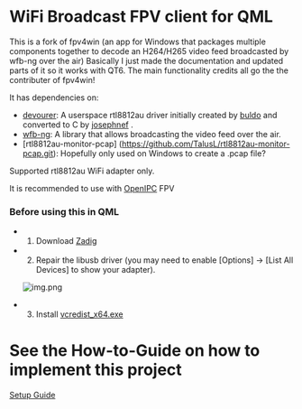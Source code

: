 # WiFi Broadcast FPV client for QML

This is a fork of fpv4win (an app for Windows that packages multiple components together to decode an H264/H265 video feed broadcasted by wfb-ng over the air)
Basically I just made the documentation and updated parts of it so it works with QT6. The main functionality credits all go the the contributer of fpv4win!



It has dependencies on:
- [devourer](https://github.com/openipc/devourer): A userspace rtl8812au driver initially created by [buldo](https://github.com/buldo) and converted to C by [josephnef](https://github.com/josephnef) .
- [wfb-ng](https://github.com/svpcom/wfb-ng): A library that allows broadcasting the video feed over the air.
- [rtl8812au-monitor-pcap] (https://github.com/TalusL/rtl8812au-monitor-pcap.git): Hopefully only used on Windows to create a .pcap file? 

Supported rtl8812au WiFi adapter only.

It is recommended to use with [OpenIPC](https://github.com/OpenIPC) FPV

### Before using this in QML 
- 1. Download [Zadig](https://github.com/pbatard/libwdi/releases/download/v1.5.0/zadig-2.8.exe)
- 2. Repair the libusb driver (you may need to enable [Options] -> [List All Devices] to show your adapter).

    ![img.png](img/img1.png)

- 3. Install [vcredist_x64.exe](https://aka.ms/vs/17/release/vc_redist.x64.exe)

# See the How-to-Guide on how to implement this project
[Setup Guide](READ_HOW_TO_USE.md)